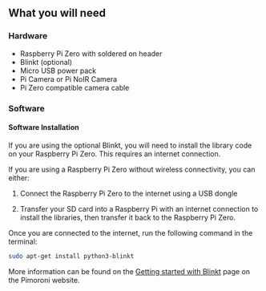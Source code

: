 ## What you will need

### Hardware

* Raspberry Pi Zero with soldered on header
* Blinkt (optional)
* Micro USB power pack
* Pi Camera or Pi NoIR Camera
* Pi Zero compatible camera cable

### Software

#### Software Installation

If you are using the optional Blinkt, you will need to install the library code on your Raspberry Pi Zero. This requires an internet connection.

If you are using a Raspberry Pi Zero without wireless connectivity, you can either:

1. Connect the Raspberry Pi Zero to the internet using a USB dongle

1. Transfer your SD card into a Raspberry Pi with an internet connection to install the libraries, then transfer it back to the Raspberry Pi Zero.

Once you are connected to the internet, run the following command in the terminal:

```bash
sudo apt-get install python3-blinkt
```
More information can be found on the [Getting started with Blinkt](https://learn.pimoroni.com/tutorial/sandyj/getting-started-with-blinkt) page on the Pimoroni website.
